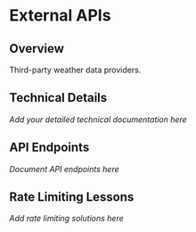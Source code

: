 # External APIs

## Overview
Third-party weather data providers.

## Technical Details
*Add your detailed technical documentation here*

## API Endpoints
*Document API endpoints here*

## Rate Limiting Lessons
*Add rate limiting solutions here*
